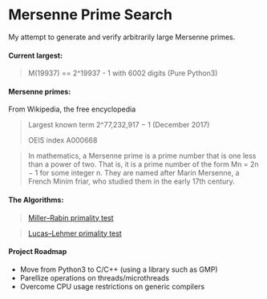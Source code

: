 # Mersenne Prime Search

My attempt to generate and verify arbitrarily large Mersenne primes.

<h4> Current largest: </h4>

> M(19937) == 2^19937 - 1 with 6002 digits (Pure Python3)


<h4> Mersenne primes: </h4>

From Wikipedia, the free encyclopedia

> Largest known term 	2^77,232,917 − 1 (December 2017)
> 
> OEIS index 	A000668

> In mathematics, a Mersenne prime is a prime number that is one less than a power of two. That is, it is a prime number of the form Mn = 2n − 1 for some integer n. They are named after Marin Mersenne, a French Minim friar, who studied them in the early 17th century.


<h4> The Algorithms: </h4>

> [Miller–Rabin primality test](https://en.wikipedia.org/wiki/Miller%E2%80%93Rabin_primality_test)

> [Lucas–Lehmer primality test](https://en.wikipedia.org/wiki/Lucas%E2%80%93Lehmer_primality_test)

<h4> Project Roadmap </h4>

+ Move from Python3 to C/C++ (using a library such as GMP)
+ Parellize operations on threads/microthreads
+ Overcome CPU usage restrictions on generic compilers
